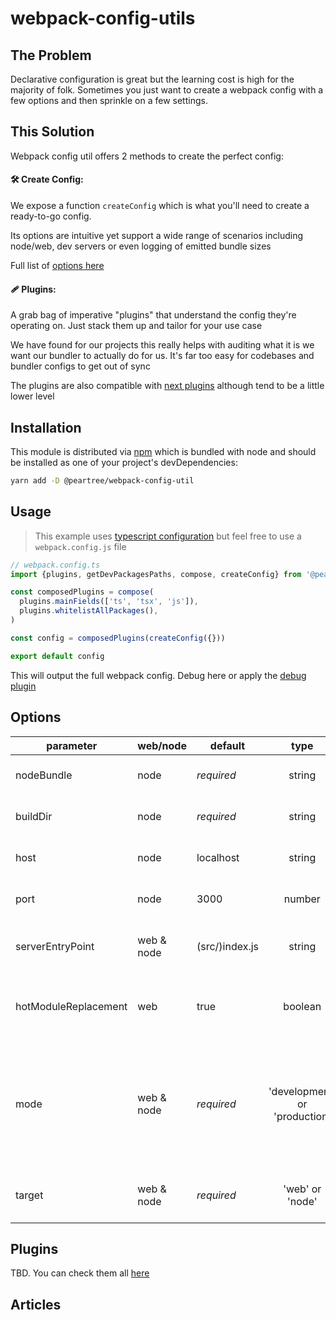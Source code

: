 # webpack-config-utils

<!-- ## Table of Contents
+ [Problem](#problem)
+ [Getting Started](#solution)
+ [Installation](#installation)
+ [Usage](#usage)
+ [Options](#options)
+ [Plugins](#plugins)
+ [Contributing](../CONTRIBUTING.md) -->

## The Problem <a name = "problem"></a>

Declarative configuration is great but the learning cost is high for the majority of folk. Sometimes
you just want to create a webpack config with a few options and then sprinkle on a few settings.

## This Solution <a name = "solution"></a>

Webpack config util offers 2 methods to create the perfect config:

#### 🛠 Create Config:

We expose a function `createConfig` which is what you'll need to create a ready-to-go config.

Its options are intuitive yet support a wide range of scenarios including node/web, dev servers or even logging of emitted bundle sizes

Full list of [options here](#options)

#### 🩹 Plugins:

A grab bag of imperative "plugins" that understand the config
they're operating on. Just stack them up and tailor for your use case

We have found for our projects this really helps with auditing what it is we want our
bundler to actually do for us. It's far too easy for codebases and bundler configs to get
out of sync

The plugins are also compatible with [next plugins](https://github.com/zeit/next-plugins) although tend to be a little lower level


## Installation <a name = "installation"></a>

This module is distributed via [npm](https://www.npmjs.com/) which is bundled with node and should be installed as one of your project's devDependencies:

```bash
yarn add -D @peartree/webpack-config-util
```

## Usage <a name = "installation"></a>

> This example uses [typescript configuration](https://webpack.js.org/guides/typescript/) but feel free to use a `webpack.config.js` file

```typescript
// webpack.config.ts
import {plugins, getDevPackagesPaths, compose, createConfig} from '@peartree/webpack-config-util'

const composedPlugins = compose(
  plugins.mainFields(['ts', 'tsx', 'js']),
  plugins.whitelistAllPackages(),
)

const config = composedPlugins(createConfig({}))

export default config
```

This will output the full webpack config. Debug here or apply the [debug plugin](#plugin-debug-config)

## Options <a name = "options"></a>

| parameter     | web/node | default |  type  | description                                                                                                                                                                     |
|-------|----|-------------------------------------------|:---:|---:|
|     nodeBundle   | node  | *required* | string | the name of the bundle file |
|     buildDir   | node  | *required* | string | where the bundle will be output to |
|     host   | node  | localhost | string | where the bundle will be output to |
|     port   | node  | 3000 | number | where the bundle will be output to |
|     serverEntryPoint   | web & node  | (src/)index.js | string | [entry point](https://webpack.js.org/concepts/entry-points/#single-entry-shorthand-syntax) relative to ./src directory |
|     hotModuleReplacement   | web  | true | boolean | whether to apply the hot [module replacement plugin](https://webpack.js.org/concepts/hot-module-replacement/#root) |
|     mode   | web & node  | *required* | 'development' or 'production' | defines whether webpack will operate in dev [mode](https://webpack.js.org/configuration/mode/#root). Note this is distinct from NODE_ENV |
|     target   | web & node  | *required* | 'web' or 'node' | defines the target platform [target](https://webpack.js.org/concepts/targets/#root) |

## Plugins <a name = "plugins"></a>

TBD. You can check them all [here](https://github.com/elmpp/peartree/tree/master/packages/webpack-config-util/src/plugins)


## Articles <a name = "options"></a>